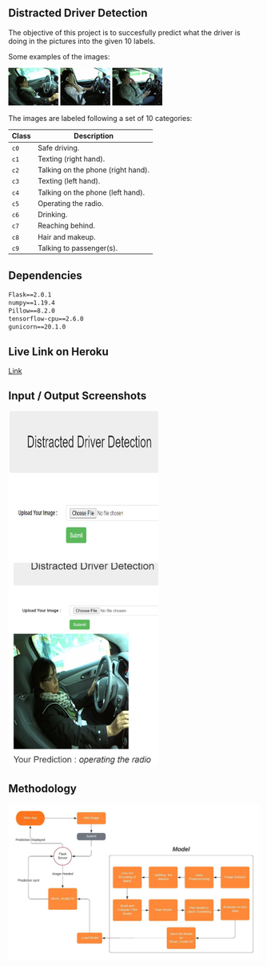 ## Distracted Driver Detection
The objective of this project is to succesfully predict what the driver is doing in the pictures into the given 10 labels.

Some examples of the images:

<img src="test images/img_1.jpg" width="100">
<img src="test images/img_2.jpg" width="100">
<img src="test images/img_3.jpg" width="100">

The images are labeled following a set of 10 categories:

|Class|Description|
|-----|-----------|
| `c0` | Safe driving. |
| `c1` | Texting (right hand). |
| `c2` | Talking on the phone (right hand). |
| `c3` | Texting (left hand). |
| `c4` | Talking on the phone (left hand). |
| `c5` | Operating the radio. |
| `c6` | Drinking. |
| `c7` | Reaching behind. |
| `c8` | Hair and makeup. |
| `c9` | Talking to passenger(s). |

## Dependencies
    Flask==2.0.1
    numpy==1.19.4
    Pillow==8.2.0
    tensorflow-cpu==2.6.0
    gunicorn==20.1.0

## Live Link on Heroku
[Link](https://myflaskone.herokuapp.com/)

## Input / Output Screenshots
<img src="input_screenshot.png" height =300 width="300"> <img src="output_screenshot.png" width="300">

## Methodology 

<img src="methodology.jpeg" width="800">


